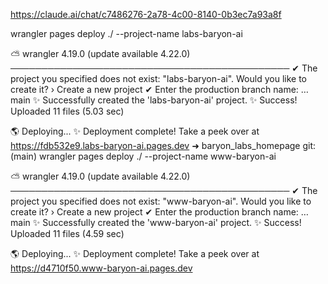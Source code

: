 

https://claude.ai/chat/c7486276-2a78-4c00-8140-0b3ec7a93a8f


 wrangler pages deploy ./ --project-name labs-baryon-ai

 ⛅️ wrangler 4.19.0 (update available 4.22.0)
─────────────────────────────────────────────
✔ The project you specified does not exist: "labs-baryon-ai". Would you like to create it? › Create a new project
✔ Enter the production branch name: … main
✨ Successfully created the 'labs-baryon-ai' project.
✨ Success! Uploaded 11 files (5.03 sec)

🌎 Deploying...
✨ Deployment complete! Take a peek over at https://fdb532e9.labs-baryon-ai.pages.dev
➜  baryon_labs_homepage git:(main) wrangler pages deploy ./ --project-name www-baryon-ai

 ⛅️ wrangler 4.19.0 (update available 4.22.0)
─────────────────────────────────────────────
✔ The project you specified does not exist: "www-baryon-ai". Would you like to create it? › Create a new project
✔ Enter the production branch name: … main
✨ Successfully created the 'www-baryon-ai' project.
✨ Success! Uploaded 11 files (4.59 sec)

🌎 Deploying...
✨ Deployment complete! Take a peek over at https://d4710f50.www-baryon-ai.pages.dev